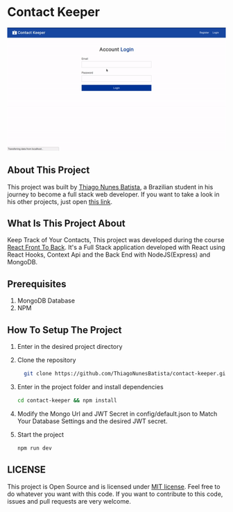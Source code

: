 # Contact Keeper

!['Gif For Contact Keeper Application'](contact-keeper.gif)

## About This Project

This project was built by [Thiago Nunes Batista](https://www.linkedin.com/in/thiagonunesbatista), a Brazilian student in his journey to become a full stack web developer. If you want to take a look in his other projects, just open [this link](https://github.com/ThiagoNunesBatista?tab=repositories).

## What Is This Project About

Keep Track of Your Contacts, This project was developed during the course [React Front To Back](https://www.udemy.com/course/modern-react-front-to-back). It's a Full Stack application developed with React using React Hooks, Context Api and the Back End with NodeJS(Express) and MongoDB.

## Prerequisites

1. MongoDB Database
2. NPM

## How To Setup The Project

1. Enter in the desired project directory

2. Clone the repository

    ```bash
      git clone https://github.com/ThiagoNunesBatista/contact-keeper.git
    ```

3. Enter in the project folder and install dependencies

    ```bash
    cd contact-keeper && npm install
    ```

4. Modify the Mongo Url and JWT Secret in config/default.json to Match Your Database Settings and the desired JWT secret.

5. Start the project

    ```bash
    npm run dev
    ```

## LICENSE

This project is Open Source and is licensed under [MIT license](https://github.com/ThiagoNunesBatista/GuitiRub/blob/master/LICENSE). Feel free to do whatever you want with this code. If you want to contribute to this code, issues and pull requests are very welcome.
